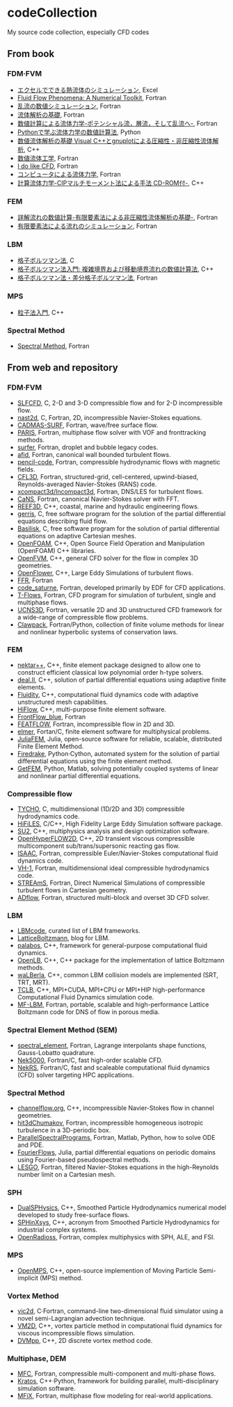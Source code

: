 # codeCollection
My source code collection, especially CFD codes

## From book
### FDM·FVM
* [エクセルでできる熱流体のシミュレーション](https://www.maruzen-publishing.co.jp/item/b304713.html), Excel
* [Fluid Flow Phenomena: A Numerical Toolkit](https://www.amazon.co.jp/Fluid-Flow-Phenomena-Applications-2006-01-01/dp/B01JXQ96NS), Fortran
* [乱流の数値シミュレーション](https://www.yokendo.com/books/9784842505268/), Fortran
* [流体解析の基礎](https://www.asakura.co.jp/detail.php?book_code=13111), Fortran
* [数値計算による流体力学-ポテンシャル流，層流，そして乱流へ-](https://www.coronasha.co.jp/np/isbn/9784339046519/), Fortran
* [Pythonで学ぶ流体力学の数値計算法](https://www.ohmsha.co.jp/book/9784274224706/), Python
* [数値流体解析の基礎 Visual C++とgnuplotによる圧縮性・非圧縮性流体解析](https://www.coronasha.co.jp/np/isbn/9784339046649/), C++
* [数値流体工学](https://www.utp.or.jp/book/b302011.html), Fortran
* [I do like CFD](http://ossanworld.com/cfdbooks/cfdbooks.html), Fortran
* [コンピュータによる流体力学](https://www.maruzen-publishing.co.jp/item/b294565.html), Fortran
* [計算流体力学-CIPマルチモーメント法による手法 CD-ROM付-](https://www.coronasha.co.jp/np/isbn/9784339045970/), C++
### FEM
* [詳解流れの数値計算-有限要素法による非圧縮性流体解析の基礎-](https://www.coronasha.co.jp/np/isbn/9784339046762/), Fortran
* [有限要素法による流れのシミュレーション](https://www.maruzen-publishing.co.jp/item/b295175.html), Fortran
### LBM
* [格子ボルツマン法](https://www.morikita.co.jp/books/mid/067661), C
* [格子ボルツマン法入門: 複雑境界および移動境界流れの数値計算法](https://www.maruzen-publishing.co.jp/item/b303613.html), C++
* [格子ボルツマン法・差分格子ボルツマン法](https://www.coronasha.co.jp/np/isbn/9784339046588/), Fortran
### MPS
* [粒子法入門](https://www.maruzen-publishing.co.jp/item/b294791.html), C++
### Spectral Method
* [Spectral Method](https://link.springer.com/book/10.1007/978-3-540-30728-0), Fortran

## From web and repository
### FDM·FVM
* [SLFCFD](https://slfcfd.sourceforge.net/), C, 2-D and 3-D compressible flow and for 2-D incompressible flow.
* [nast2d](https://ins.uni-bonn.de/content/software-nast2d), C, Fortran, 2D, incompressible Navier-Stokes equations.
* [CADMAS-SURF](https://www.cdit.or.jp/program/cadmas.html), Fortran, wave/free surface flow.
* [PARIS](http://www.ida.upmc.fr/~zaleski/paris/), Fortran, multiphase flow solver with VOF and fronttracking methods.
* [surfer](http://www.ida.upmc.fr/~zaleski/codes/legacy_codes.html), Fortran, droplet and bubble legacy codes.
* [afid](https://stevensrjam.github.io/Website/afid.html), Fortran, canonical wall bounded turbulent flows.
* [pencil-code](http://pencil-code.nordita.org/), Fortran, compressible hydrodynamic flows with magnetic fields.
* [CFL3D](https://nasa.github.io/CFL3D/), Fortran, structured-grid, cell-centered, upwind-biased, Reynolds-averaged Navier-Stokes (RANS) code.
* [xcompact3d/Incompact3d](https://www.incompact3d.com/), Fortran, DNS/LES for turbulent flows.
* [CaNS](https://github.com/p-costa/CaNS), Fortran, canonical Navier-Stokes solver with FFT.
* [REEF3D](https://reef3d.wordpress.com/), C++, coastal, marine and hydraulic engineering flows.
* [gerris](http://gerris.dalembert.upmc.fr/), C, free software program for the solution of the partial differential equations describing fluid flow.
* [Basilisk](http://basilisk.fr/), C,  free software program for the solution of partial differential equations on adaptive Cartesian meshes.
* [OpenFOAM](https://www.openfoam.com/), C++, Open Source Field Operation and Manipulation (OpenFOAM) C++ libraries.
* [OpenFVM](https://openfvm.sourceforge.net/), C++, general CFD solver for the flow in complex 3D geometries.
* [OpenFlower](https://openflower.sourceforge.net/index2.html), C++, Large Eddy Simulations of turbulent flows.
* [FFR](https://www.eng.hokudai.ac.jp/labo/fluid/ssl/download/download.htm), Fortran
* [code_saturne](https://www.code-saturne.org/cms/web/), Fortran, developed primarily by EDF for CFD applications.
* [T-Flows](https://github.com/DelNov/T-Flows), Fortran, CFD program for simulation of turbulent, single and multiphase flows.
* [UCNS3D](https://github.com/ucns3d-team/UCNS3D), Fortran, versatile 2D and 3D unstructured CFD framework for a wide-range of compressible flow problems.
* [Clawpack](https://www.clawpack.org/), Fortran/Python, collection of finite volume methods for linear and nonlinear hyperbolic systems of conservation laws.

### FEM
* [nektar++](https://www.nektar.info/), C++, finite element package designed to allow one to construct efficient classical low polynomial order h-type solvers.
* [deal.II](https://dealii.org/), C++, solution of partial differential equations using adaptive finite elements.
* [Fluidity](https://fluidityproject.github.io/), C++, computational fluid dynamics code with adaptive unstructured mesh capabilities.
* [HiFlow](https://emcl-gitlab.iwr.uni-heidelberg.de/hiflow3.org/hiflow3/), C++, multi-purpose finite element software.
* [FrontFlow_blue](http://www.ciss.iis.u-tokyo.ac.jp/dl/download/permission.php?group_id=7), Fortran
* [FEATFLOW](https://wwwold.mathematik.tu-dortmund.de/~featflow/en/index.html), Fortran, incompressible flow in 2D and 3D.
* [elmer](https://www.elmerfem.org/blog/), Fortan/C, finite element software for multiphysical problems.
* [JuliaFEM](https://github.com/JuliaFEM/JuliaFEM.jl), Julia, open-source software for reliable, scalable, distributed Finite Element Method.
* [Firedrake](https://www.firedrakeproject.org/), Python·Cython, automated system for the solution of partial differential equations using the finite element method.
* [GetFEM](https://getfem.readthedocs.io/en/latest/), Python, Matlab, solving potentially coupled systems of linear and nonlinear partial differential equations.

### Compressible flow
* [TYCHO](https://www.tycho-cfd.at/), C, multidimensional (1D/2D and 3D) compressible hydrodynamics code.
* [HiFiLES](https://github.com/HiFiLES/HiFiLES-solver), C/C++, High Fidelity Large Eddy Simulation software package.
* [SU2](https://su2code.github.io/), C++, multiphysics analysis and design optimization software.
* [OpenHyperFLOW2D](https://github.com/sergeas67/OpenHyperFLOW2D), C++, 2D transient viscous compressible multicomponent sub/trans/supersonic reacting gas flow.
* [ISAAC](https://isaac-cfd.sourceforge.net/), Fortran, compressible Euler/Navier-Stokes computational fluid dynamics code.
* [VH-1](http://wonka.physics.ncsu.edu/pub/VH-1/), Fortran, multidimensional ideal compressible hydrodynamics code.
* [STREAmS](https://github.com/STREAmS-CFD/STREAmS-2), Fortran, Direct Numerical Simulations of compressible turbulent flows in Cartesian geometry.
* [ADflow](https://mdolab-adflow.readthedocs-hosted.com/en/latest/), Fortran, structured multi-block and overset 3D CFD solver.

### LBM
* [LBMcode](https://github.com/sthavishtha/list-lattice-Boltzmann-codes), curated list of LBM frameworks.
* [LatticeBoltzmann](https://compphys.go.ro/lattice-boltzmann/), blog for LBM.
* [palabos](https://palabos.unige.ch/), C++, framework for general-purpose computational fluid dynamics.
* [OpenLB](https://www.openlb.net/), C++, C++ package for the implementation of lattice Boltzmann methods.
* [waLBerla](https://www.walberla.net/), C++, common LBM collision models are implemented (SRT, TRT, MRT).
* [TCLB](https://github.com/CFD-GO/TCLB), C++, MPI+CUDA, MPI+CPU or MPI+HIP high-performance Computational Fluid Dynamics simulation code.
* [MF-LBM](https://github.com/lanl/MF-LBM), Fortran, portable, scalable and high-performance Lattice Boltzmann code for DNS of flow in porous media.

### Spectral Element Method (SEM)
* [spectral_element](https://sem.xmu.edu.cn/~cjxu/SEM_mem.html), Fortran, Lagrange interpolants shape functions, Gauss-Lobatto quadrature.
* [Nek5000](https://nek5000.mcs.anl.gov/), Fortran/C, fast high-order scalable CFD.
* [NekRS](https://nek5000.mcs.anl.gov/), Fortran/C, fast and scaleable computational fluid dynamics (CFD) solver targeting HPC applications.

### Spectral Method
* [channelflow.org](http://channelflow.org/), C++, incompressible Navier-Stokes flow in channel geometries.
* [hit3dChumakov](https://chumakov.info/codes-hit3d.php), Fortran, incompressible homogeneous isotropic turbulence in a 3D-periodic box.
* [ParallelSpectralPrograms](https://open.umich.edu/find/open-educational-resources/literature-science-arts/parallel-spectral-numerical-methods), Fortran, Matlab, Python, how to solve ODE and PDE.
* [FourierFlows](https://github.com/FourierFlows/FourierFlows.jl), Julia, partial differential equations on periodic domains using Fourier-based pseudospectral methods.
* [LESGO](https://lesgo.me.jhu.edu/), Fortran, filtered Navier-Stokes equations in the high-Reynolds number limit on a Cartesian mesh.

### SPH
* [DualSPHysics](https://dual.sphysics.org/sphysics-project/), C++, Smoothed Particle Hydrodynamics numerical model developed to study free-surface flows.
* [SPHinXsys](https://www.sphinxsys.org/), C++, acronym from Smoothed Particle Hydrodynamics for industrial complex systems.
* [OpenRadioss](https://openradioss.org/), Fortran, complex multiphysics with SPH, ALE, and FSI.

### MPS
* [OpenMPS](https://openmps.github.io/), C++, open-source implemention of Moving Particle Semi-implicit (MPS) method.

### Vortex Method
* [vic2d](https://github.com/markstock/vic2d), C·Fortran, command-line two-dimensional fluid simulator using a novel semi-Lagrangian advection technique.
* [VM2D](https://github.com/vortexmethods/VM2D), C++, vortex particle method in computational fluid dynamics for viscous incompressible flows simulation.
* [DVMpp](https://github.com/gdeskos/DVMpp), C++, 2D discrete vortex method code.

### Multiphase, DEM
* [MFC](https://github.com/mflowcode/MFC), Fortran, compressible multi-component and multi-phase flows.
* [Kratos](https://github.com/KratosMultiphysics/Kratos), C++·Python, framework for building parallel, multi-disciplinary simulation software.
* [MFiX](https://mfix.netl.doe.gov/), Fortran, multiphase flow modeling for real-world applications.
